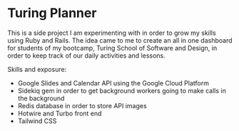 # Turing Planner
This is a side project I am experimenting with in order to grow my skills using Ruby and Rails. The idea came to me to create an all in one dashboard for students of my bootcamp, Turing School of Software and Design, in order to keep track of our daily activities and lessons.

Skills and exposure:
- Google Slides and Calendar API using the Google Cloud Platform
- Sidekiq gem in order to get background workers going to make calls in the background
- Redis database in order to store API images
- Hotwire and Turbo front end
- Tailwind CSS
